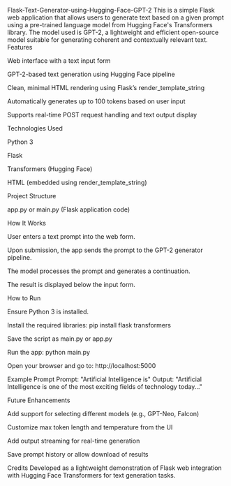Flask-Text-Generator-using-Hugging-Face-GPT-2
This is a simple Flask web application that allows users to generate text based on a given prompt using a pre-trained language model from Hugging Face's Transformers library. The model used is GPT-2, a lightweight and efficient open-source model suitable for generating coherent and contextually relevant text.
Features

Web interface with a text input form

GPT-2-based text generation using Hugging Face pipeline

Clean, minimal HTML rendering using Flask’s render_template_string

Automatically generates up to 100 tokens based on user input

Supports real-time POST request handling and text output display

Technologies Used

Python 3

Flask

Transformers (Hugging Face)

HTML (embedded using render_template_string)

Project Structure

app.py or main.py (Flask application code)

How It Works

User enters a text prompt into the web form.

Upon submission, the app sends the prompt to the GPT-2 generator pipeline.

The model processes the prompt and generates a continuation.

The result is displayed below the input form.

How to Run

Ensure Python 3 is installed.

Install the required libraries:
pip install flask transformers

Save the script as main.py or app.py

Run the app:
python main.py

Open your browser and go to:
http://localhost:5000

Example Prompt
Prompt: "Artificial Intelligence is"
Output: "Artificial Intelligence is one of the most exciting fields of technology today..."

Future Enhancements

Add support for selecting different models (e.g., GPT-Neo, Falcon)

Customize max token length and temperature from the UI

Add output streaming for real-time generation

Save prompt history or allow download of results

Credits
Developed as a lightweight demonstration of Flask web integration with Hugging Face Transformers for text generation tasks.
